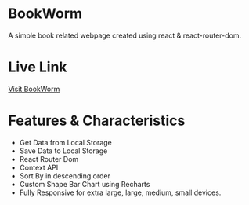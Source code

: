 
# BookWorm
A simple book related webpage created using react & react-router-dom.

# Live Link
[Visit BookWorm](http://waggish-judge.surge.sh)


# Features & Characteristics
-  Get Data from Local Storage 
-  Save Data to Local Storage
-  React Router Dom
-  Context API
-  Sort By in descending order
-  Custom Shape Bar Chart using Recharts
-  Fully Responsive for extra large, large, medium, small devices.

